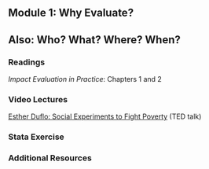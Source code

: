 ## Module 1: Why Evaluate?  

## Also: Who? What? Where? When?

### Readings
_Impact Evaluation in Practice_: Chapters 1 and 2  

### Video Lectures  
[Esther Duflo:  Social Experiments to Fight Poverty](https://www.ted.com/talks/esther_duflo_social_experiments_to_fight_poverty?language=en) (TED talk)  

### Stata Exercise

### Additional Resources
